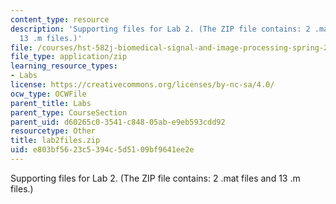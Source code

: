 ```yaml
---
content_type: resource
description: 'Supporting files for Lab 2. (The ZIP file contains: 2 .mat files and
  13 .m files.)'
file: /courses/hst-582j-biomedical-signal-and-image-processing-spring-2007/e803bf5623c5394c5d5109bf9641ee2e_lab2files.zip
file_type: application/zip
learning_resource_types:
- Labs
license: https://creativecommons.org/licenses/by-nc-sa/4.0/
ocw_type: OCWFile
parent_title: Labs
parent_type: CourseSection
parent_uid: d60265c0-3541-c848-05ab-e9eb593cdd92
resourcetype: Other
title: lab2files.zip
uid: e803bf56-23c5-394c-5d51-09bf9641ee2e
---
```

Supporting files for Lab 2. (The ZIP file contains: 2 .mat files and 13 .m files.)
